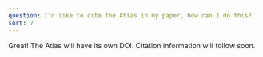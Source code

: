 ```yaml
---
question: I'd like to cite the Atlas in my paper, how can I do this?
sort: 7
---
```


Great! The Atlas will have its own DOI. Citation information will follow soon.
